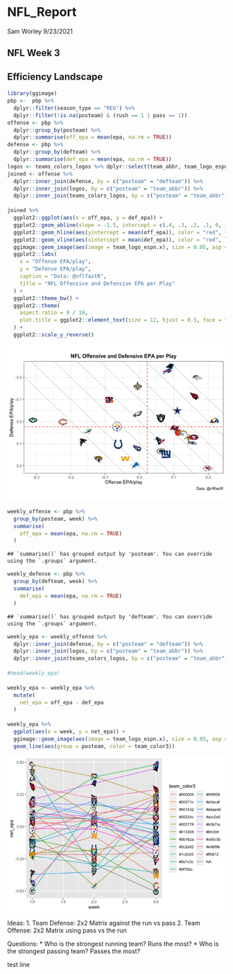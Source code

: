 NFL\_Report
================
Sam Worley
9/23/2021

## NFL Week 3

## Efficiency Landscape

``` r
library(ggimage)
pbp <-  pbp %>%
  dplyr::filter(season_type == "REG") %>%
  dplyr::filter(!is.na(posteam) & (rush == 1 | pass == 1))
offense <- pbp %>%
  dplyr::group_by(posteam) %>%
  dplyr::summarise(off_epa = mean(epa, na.rm = TRUE))
defense <- pbp %>%
  dplyr::group_by(defteam) %>%
  dplyr::summarise(def_epa = mean(epa, na.rm = TRUE))
logos <- teams_colors_logos %>% dplyr::select(team_abbr, team_logo_espn)
joined <- offense %>%
  dplyr::inner_join(defense, by = c("posteam" = "defteam")) %>%
  dplyr::inner_join(logos, by = c("posteam" = "team_abbr")) %>%
  dplyr::inner_join(teams_colors_logos, by = c("posteam" = "team_abbr"))

joined %>%
  ggplot2::ggplot(aes(x = off_epa, y = def_epa)) +
  ggplot2::geom_abline(slope = -1.5, intercept = c(.4, .3, .2, .1, 0, -.1, -.2, -.3), alpha = .2) +
  ggplot2::geom_hline(aes(yintercept = mean(off_epa)), color = "red", linetype = "dashed") +
  ggplot2::geom_vline(aes(xintercept = mean(def_epa)), color = "red", linetype = "dashed") +
  ggimage::geom_image(aes(image = team_logo_espn.x), size = 0.05, asp = 16 / 9) +
  ggplot2::labs(
    x = "Offense EPA/play",
    y = "Defense EPA/play",
    caption = "Data: @nflfastR",
    title = "NFL Offensive and Defensive EPA per Play"
  ) +
  ggplot2::theme_bw() +
  ggplot2::theme(
    aspect.ratio = 9 / 16,
    plot.title = ggplot2::element_text(size = 12, hjust = 0.5, face = "bold")
  ) +
  ggplot2::scale_y_reverse()
```

![](NFL-Report_files/figure-gfm/unnamed-chunk-1-1.png)<!-- -->

``` r
weekly_offense <- pbp %>%
  group_by(posteam, week) %>%
  summarise(
    off_epa = mean(epa, na.rm = TRUE)
  )
```

    ## `summarise()` has grouped output by 'posteam'. You can override using the `.groups` argument.

``` r
weekly_defense <- pbp %>%
  group_by(defteam, week) %>%
  summarise(
    def_epa = mean(epa, na.rm = TRUE)
  )
```

    ## `summarise()` has grouped output by 'defteam'. You can override using the `.groups` argument.

``` r
weekly_epa <- weekly_offense %>%
  dplyr::inner_join(defense, by = c("posteam" = "defteam")) %>%
  dplyr::inner_join(logos, by = c("posteam" = "team_abbr")) %>%
  dplyr::inner_join(teams_colors_logos, by = c("posteam" = "team_abbr"))

#head(weekly_epa)

weekly_epa <- weekly_epa %>%
  mutate(
    net_epa = off_epa - def_epa
  )

weekly_epa %>%
  ggplot(aes(x = week, y = net_epa)) +
  ggimage::geom_image(aes(image = team_logo_espn.x), size = 0.05, asp = 16 / 9) + 
  geom_line(aes(group = posteam, color = team_color3))
```

![](NFL-Report_files/figure-gfm/net-1.png)<!-- -->

Ideas: 1. Team Defense: 2x2 Matrix against the run vs pass 2. Team
Offense: 2x2 Matrix using pass vs the run

Questions: \* Who is the strongest running team? Runs the most? \* Who
is the strongest passing team? Passes the most?

test line
